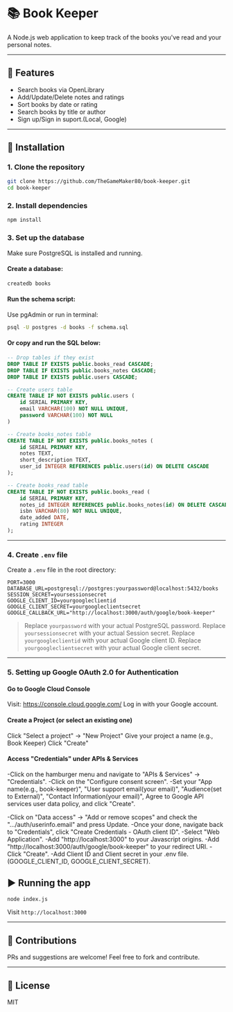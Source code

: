 # 📚 Book Keeper

A Node.js web application to keep track of the books you've read and your personal notes.

---

## 🚀 Features

* Search books via OpenLibrary
* Add/Update/Delete notes and ratings
* Sort books by date or rating
* Search books by title or author
* Sign up/Sign in suport.(Local, Google)

---

## 💠 Installation

### 1. Clone the repository

```bash
git clone https://github.com/TheGameMaker80/book-keeper.git
cd book-keeper
```

### 2. Install dependencies

```bash
npm install
```

### 3. Set up the database

Make sure PostgreSQL is installed and running.

#### Create a database:

```bash
createdb books
```

#### Run the schema script:

Use pgAdmin or run in terminal:

```bash
psql -U postgres -d books -f schema.sql
```

#### Or copy and run the SQL below:

```sql
-- Drop tables if they exist
DROP TABLE IF EXISTS public.books_read CASCADE;
DROP TABLE IF EXISTS public.books_notes CASCADE;
DROP TABLE IF EXISTS public.users CASCADE;

-- Create users table
CREATE TABLE IF NOT EXISTS public.users (
    id SERIAL PRIMARY KEY,
    email VARCHAR(100) NOT NULL UNIQUE,
    password VARCHAR(100) NOT NULL
)

-- Create books_notes table
CREATE TABLE IF NOT EXISTS public.books_notes (
    id SERIAL PRIMARY KEY,
    notes TEXT,
    short_description TEXT,
    user_id INTEGER REFERENCES public.users(id) ON DELETE CASCADE
);

-- Create books_read table
CREATE TABLE IF NOT EXISTS public.books_read (
    id SERIAL PRIMARY KEY,
    notes_id INTEGER REFERENCES public.books_notes(id) ON DELETE CASCADE,
    isbn VARCHAR(80) NOT NULL UNIQUE,
    date_added DATE,
    rating INTEGER
);
```

---

### 4. Create `.env` file

Create a `.env` file in the root directory:

```env
PORT=3000
DATABASE_URL=postgresql://postgres:yourpassword@localhost:5432/books
SESSION_SECRET=yoursessionsecret
GOOGLE_CLIENT_ID=yourgoogleclientid
GOOGLE_CLIENT_SECRET=yourgoogleclientsecret
GOOGLE_CALLBACK_URL="http://localhost:3000/auth/google/book-keeper"

```

> Replace `yourpassword` with your actual PostgreSQL password.
> Replace `yoursessionsecret` with your actual Session secret.
> Replace `yourgoogleclientid` with your actual Google client ID.
> Replace `yourgoogleclientsecret` with your actual Google client secret.

---

### 5. Setting up Google OAuth 2.0 for Authentication

#### Go to Google Cloud Console

Visit: https://console.cloud.google.com/
Log in with your Google account.

#### Create a Project (or select an existing one)

Click "Select a project" → "New Project"
Give your project a name (e.g., Book Keeper)
Click "Create"

#### Access "Credentials" under APIs & Services

-Click on the hamburger menu and navigate to "APIs & Services" → "Credentials".
-Click on the "Configure consent screen".
-Set your "App name(e.g., book-keeper)", 
          "User support email(your email)", 
          "Audience(set to External)", 
          "Contact Information(your email)", 
          Agree to Google API services user data policy,
          and click "Create".

-Click on "Data access" → "Add or remove scopes" and check the ".../auth/userinfo.email" and press Update.
-Once your done, navigate back to "Credentials", click "Create Credentials - OAuth client ID".
-Select "Web Application".
-Add "http://localhost:3000" to your Javascript origins.
-Add "http://localhost:3000/auth/google/book-keeper" to your redirect URI.
-Click "Create".
-Add Client ID and Client secret in your .env file.(GOOGLE_CLIENT_ID, GOOGLE_CLIENT_SECRET).

## ▶️ Running the app

```bash
node index.js
```

Visit `http://localhost:3000`

---

## 🙌 Contributions

PRs and suggestions are welcome! Feel free to fork and contribute.

---

## 📄 License

MIT
